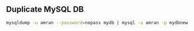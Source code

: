 ## Duplicate MySQL DB
```sh
mysqldump -u amran --password=nopass mydb | mysql -u amran -p mydbnew
```
